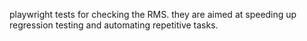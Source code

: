 playwright tests for checking the RMS.
they are aimed at speeding up regression testing and automating repetitive tasks.
